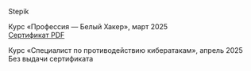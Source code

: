 Stepik  

Курс «Профессия — Белый Хакер», март 2025  
[Сертификат PDF](./stepik-certificate-169003-1e8f48a.pdf)

Курс «Специалист по противодействию кибератакам», апрель 2025  
Без выдачи сертификата
